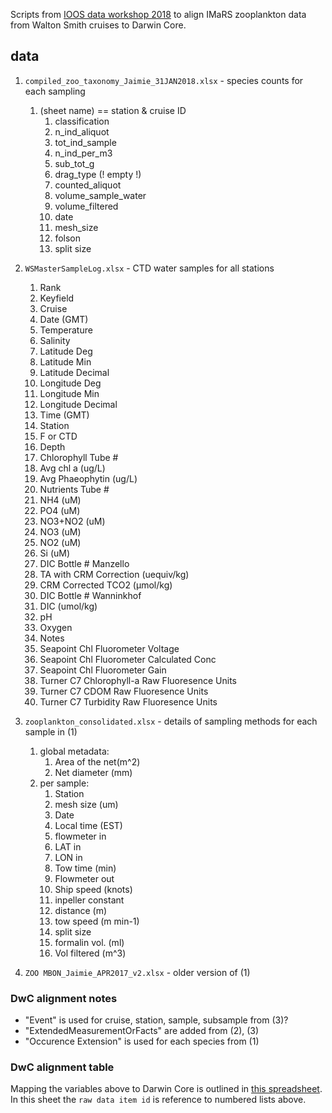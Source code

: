 Scripts from [IOOS data workshop 2018](https://github.com/ioos/BioData-Training-Workshop) to align IMaRS zooplankton data from Walton Smith cruises to Darwin Core.

## data
1. `compiled_zoo_taxonomy_Jaimie_31JAN2018.xlsx` - species counts for each sampling
    1. (sheet name) == station & cruise ID
        1. classification
        2. n_ind_aliquot
        3. tot_ind_sample
        4. n_ind_per_m3
        5. sub_tot_g
        6. drag_type (! empty !)
        7. counted_aliquot
        8. volume_sample_water
        9. volume_filtered
        10. date
        11. mesh_size
        12. folson
        13. split size
2. `WSMasterSampleLog.xlsx` - CTD water samples for all stations
    1. Rank
    1. Keyfield
    1. Cruise
    1. Date (GMT)
    1. Temperature
    1. Salinity
    1. Latitude Deg
    1. Latitude Min
    1. Latitude Decimal
    1. Longitude Deg
    1. Longitude Min
    1. Longitude Decimal
    1. Time (GMT)
    1. Station
    1. F or CTD
    1. Depth
    1. Chlorophyll Tube #
    1. Avg chl a (ug/L)
    1. Avg Phaeophytin (ug/L)
    1. Nutrients Tube #
    1. NH4  (uM)
    1. PO4  (uM)
    1. NO3+NO2 (uM)
    1. NO3   (uM)
    1. NO2  (uM)
    1. Si    (uM)
    1. DIC Bottle # Manzello
    1. TA with CRM Correction (uequiv/kg)
    1. CRM Corrected TCO2 (µmol/kg)
    1. DIC Bottle # Wanninkhof
    1. DIC (umol/kg)
    1. pH
    1. Oxygen
    1. Notes
    1. Seapoint Chl Fluorometer Voltage
    1. Seapoint Chl Fluorometer Calculated Conc
    1. Seapoint Chl Fluorometer Gain
    1. Turner C7 Chlorophyll-a Raw Fluoresence Units
    1. Turner C7 CDOM Raw Fluoresence Units
    1. Turner C7 Turbidity Raw Fluoresence Units

3. `zooplankton_consolidated.xlsx` - details of sampling methods for each sample in (1)
    1. global metadata:
        1. Area of the net(m^2)
        2. Net diameter (mm)
    1. per sample:
        1. Station
        1. mesh size (um)
        1. Date
        1. Local time (EST)
        1. flowmeter in
        1. LAT in
        1. LON in
        1. Tow time (min)
        1. Flowmeter out
        1. Ship speed (knots)
        1. inpeller constant
        1. distance (m)
        1. tow speed (m min-1)
        1. split size
        1. formalin vol. (ml)
        1. Vol filtered (m^3)
4. `ZOO MBON_Jaimie_APR2017_v2.xlsx` - older version of (1)

### DwC alignment notes
* "Event" is used for cruise, station, sample, subsample from (3)?
* "ExtendedMeasurementOrFacts" are added from (2), (3)
* "Occurence Extension" is used for each species from (1)

### DwC alignment table
Mapping the variables above to Darwin Core is outlined in [this spreadsheet](https://docs.google.com/spreadsheets/d/13jiEv32KN0AcX6ppZOSt6kZboKRG_ZxmC3VhnHSXEhE/edit?usp=sharing).
In this sheet the `raw data item id` is reference to numbered lists above.

